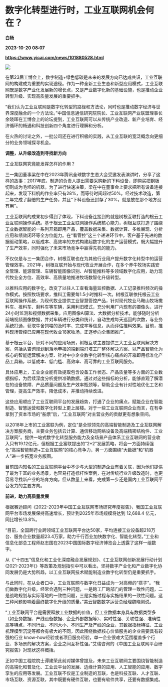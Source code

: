 # 数字化转型进行时，工业互联网机会何在？
**白杨**

**2023-10-20 08:07**

**https://www.yicai.com/news/101880528.html**

![](https://imgcdn.yicai.com/uppics/slides/2023/10/cbc23e569d99dd035d27809217d0790e.jpg)

在第23届工博会上，数字制造+绿色低碳是未来的发展方向已达成共识，工业互联网的构建成为重要的实现途径。作为一种全新工业生态和新型应用模式，工业互联网既是数字产业化发展新的增长点，又是产业数字化新的基础设施，也是推动企业转型升级、实现高质量发展的重要抓手。

“我们认为工业互联网是数字化转型的路径和方法论，同时也是推动数字经济与世界深度融合的一个方法论。”中国信息通信研究院院长、工业互联网产业联盟理事长余晓晖在工博会上的论坛提到，工业互联网可以从传统产业改造、新产业培育、经济循环的畅通和科技创新四个角度进行理解和分析。

在火热的讨论之外，一批公司还在进行积极的实践，从工业互联的宽泛概念向更细分的业务领域探寻机会。

**调整，从升级改造到寻找新方向**

工业互联网究竟能发挥怎样的作用？

三一集团董事梁在中在2023年腾讯全球数字生态大会受邀发表演讲时，分享了这样的故事：2017年底，制造的负责人提出需要采购新的下料设备，即购买把钢板切割成为毛坯的机器。为了进行快速决策，梁在中在董事会上要求把所有设备连接起来，发现下料机的作业率只有28%，而等待时间超过50%。经过技术改造，第二年完成了翻倍的生产任务，并且“下料设备还封存了30%，就是放在那个地方没有用”。

工业互联网的成果初步得到了体现，下料设备连接到的就是树根互联打造的根云工业互联网操作系统。基于根云工业互联网操作系统核心能力，树根互联打造了围绕工业数据智能的一系列开箱即用产品，覆盖数据采集、数据计算、多维展现、分析应用和绩效闭环等全方位能力。在“看管控”这三个递进环节中，客户基于先进的数据驱动策略，以低成本、高效率的方式构建起数字化的生产运营模式，既大幅提升了生产效率，同时强化了未来市场竞争中赢得先机的能力。

不仅仅是与三一集团合作，树根互联也在为其他行业用户提升数字化转型中的运营管理效率。2021年，树根互联开始与现代牧业开展合作，在多个养牛牧场实践安全管理、能源管理、车辆智能图像识别、AI智能推料等多领域数字化应用，助力现代牧业全方位、高效率、高质量地推进牧场数智化升级转型。

以推料应用的数字化，改变了以往人工查看海量监控数据、人工记录推料频次的操作模式。按照牧场要求，推料工需要每1.5小时推料一次。树根互联依托根云工业互联网操作系统，为现代牧业提供工业智慧管控产品，针对现代牧业马鞍山牧场撒料车、推料车、剩料车等车辆，采用利旧模式，充分利用厂内现有的摄像头，进行24小时监测和视频数据采集，应用图像AI算法、大数据分析技术，能够随时分析前端视频图像数据，并对车辆进行分类和统计，自动生成每天巡回的次数，与业务系统打通，获取牛舍饲喂的及时率、完成率等信息，从而评估推料效果。目前，推料现场管控已应用在现代牧业18家牧场，正逐步向全集团推广。

基于根云平台，针对不同的应用场景，树根互联主要提供三大工业互联网解决方案，包括从咨询规划到落地申报的端到端灯塔工厂整体解决方案、以产品智能化为核心的智能运营解决方案、针对中小企业数字化转型核心痛点的开箱即用标准化产品工具箱，以低成本、低门槛、高效率、高可靠的工业互联网服务。

具体应用上，工业企业能有效提取包含设备工作状态、产品质量等多方面的工业数据指标，为后续深度分析提供准确数据。通过对这些指标的分析，能够直观了解潜在的设备故障、产品质量问题及生产效率瓶颈等，帮助企业有针对性地优化工艺和管理，提高生产效率，降低成本，并推动持续改进。

这些应用顺应了工业互联网平台的发展趋势，打通了企业的痛点，赋能企业在智能制造、智慧运营和数字化转型上更上层楼。对于一些工业互联网企业而言，在有幸拿到了资本市场的“船票”后，“工业互联网”对主营业务的贡献更有想象空间。

以2018年上市的工业富联为例，定位“是全球领先的高端智能制造及工业互联网解决方案服务商，主要业务包括云计算、通信移动网络设备及高端精密结构件、工业互联网”。提供一站式数字化转型服务能力及全场景产品体系工业互联网的营业收入只有19.12亿元，但根据工业富联提出的“2+2”发展策略，将会一方面持续强化“高端智能制造+工业互联网”的核心竞争力，另一方面围绕“大数据”和“机器人”进一步拓宽业务版图。

目前国内知名的工业互联网平台中不少与大型的制造企业有着关联，因为他们提供了最为丰富的业务场景，也容易打造标杆性案例，在对传统行业升级改造时，也更容易寻找新产业的培育方向。但从数量上来看，完成第一步还是国内工业互联网平台发力的主要方向。

**前进，助力高质量发展**

根据赛迪顾问《2022-2023年中国工业互联网市场研究年度报告》，我国工业互联网平台市场发展保持高速增长，预计到2025年市场规模将达到 12,688.4 亿元，同比增长13.8%。

“目前，全国跨行业跨领域工业互联网平台达50家，平均连接工业设备超218万台、服务企业数量超23.4万家，助力千行百业加快数字化、智能化转型。”工业和信息化部总工程师赵志国在2023中国国际数字经济博览会上透露了这样一组数字。

从《“十四五”信息化和工业化深度融合发展规划》、《工业互联网创新发展行动计划(2021-2023年)》等政策及规划指引中可以看出，坚持数字产业化和产业数字化协同发展仍是大势所趋，以工业互联网技术赋能制造业数字化转型仍是重要抓手。

与此同时，在从业者口中，工业互联网与数字化日益成为一对高频的“搭子”。“我们做数字化升级，经常会遇到三种问题，一是跨工厂跨部门的管理一致性问题，二是战略规划与实际落地的一致性问题，三是实施过程与实施结果的一致性问题。这三种问题影响着最终数字化升级的质量。”美云智数数字运营总经理魏晓刚说。

“工业互联网平台是需要释放工业数据的价值，但工业数据本身具有数据类型多（如业务数据、产线设备数据、企业外部数据等）、实时性强、关联性强、准确性高等特点，不同行业、不同大小、不同生产及产线的企业，其数据指标特征、工业机理模型沉淀等都会有极大的不同，因此围绕数据核心价值服务的企业需要具有较强的行业 know-how经验或者项目服务经验，单一企业很难大范围覆盖多个行业、多场景的解决方案，企业之间互补性强。”艾瑞咨询的《中国工业互联网平台研究报告》对现状这样概括。

正如中国工程院院士谭建荣此前对媒体曾提及，未来工业互联网主要围绕智能制造的高端化和普及化、工业云平台的发展、边缘计算的应用、人工智能的应用、数字孪生的应用等发展。工业互联不仅是工业制造的互联，也是科技互联、人才互联、市场互联、资源互联，其中既要有硬件互联，也要有软件共享，还要有数据集成。
